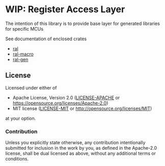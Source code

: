 # WIP: Register Access Layer
The intention of this library is to provide base layer for generated libraries for specific MCUs

See documentation of enclosed crates
- [ral](https://docs.rs/ral)
- [ral-macro](https://docs.rs/ral-macro)
- [ral-gen](https://docs.rs/ral-gen)

## License

Licensed under either of

- Apache License, Version 2.0 ([LICENSE-APACHE](LICENSE-APACHE) or
  https://opensource.org/licenses/Apache-2.0)
- MIT license ([LICENSE-MIT](LICENSE-MIT) or http://opensource.org/licenses/MIT)

at your option.

### Contribution

Unless you explicitly state otherwise, any contribution intentionally submitted for inclusion in the
work by you, as defined in the Apache-2.0 license, shall be dual licensed as above, without any
additional terms or conditions.